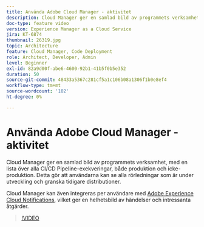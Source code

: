 ```yaml
---
title: Använda Adobe Cloud Manager - aktivitet
description: Cloud Manager ger en samlad bild av programmets verksamhet, med en lista över alla CI/CD Pipeline-exekveringar, både produktion och icke-produktion. Detta gör att användarna kan se alla rörledningar som är under utveckling och granska tidigare distributioner.
doc-type: feature video
version: Experience Manager as a Cloud Service
jira: KT-6874
thumbnail: 26319.jpg
topic: Architecture
feature: Cloud Manager, Code Deployment
role: Architect, Developer, Admin
level: Beginner
exl-id: 82a9d00f-abe6-4600-92b1-41b5f0b5e352
duration: 50
source-git-commit: 48433a5367c281cf5a1c106b08a1306f1b0e8ef4
workflow-type: tm+mt
source-wordcount: '102'
ht-degree: 0%

---
```


# Använda Adobe Cloud Manager - aktivitet

Cloud Manager ger en samlad bild av programmets verksamhet, med en lista över alla CI/CD Pipeline-exekveringar, både produktion och icke-produktion. Detta gör att användarna kan se alla rörledningar som är under utveckling och granska tidigare distributioner.

Cloud Manager kan även integreras per användare med [Adobe Experience Cloud Notifications](https://experienceleague.adobe.com/docs/experience-manager-cloud-manager/using/how-to-use/notifications.html), vilket ger en helhetsbild av händelser och intressanta åtgärder.

>[!VIDEO](https://video.tv.adobe.com/v/26319?quality=12&learn=on)
